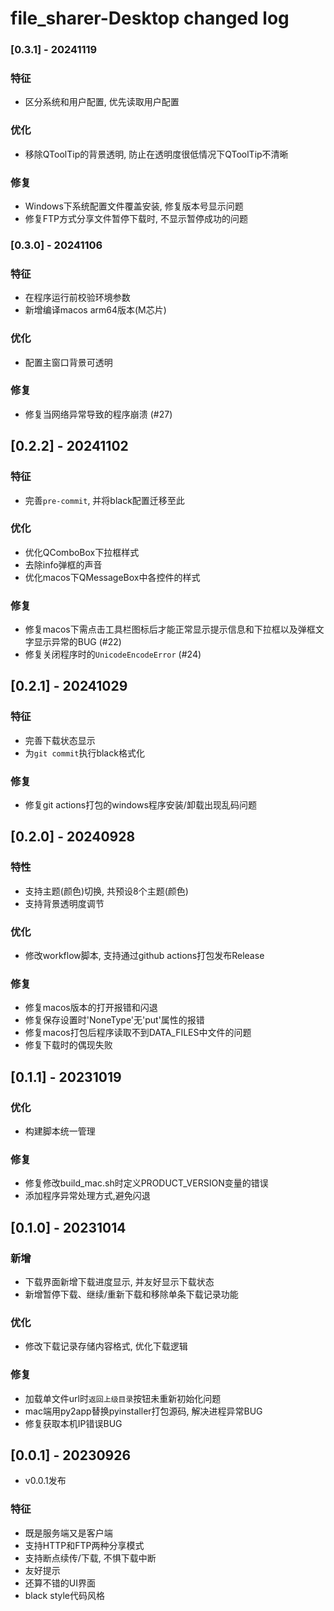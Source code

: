 # file_sharer-Desktop changed log


### [0.3.1] - 20241119
### 特征
- 区分系统和用户配置, 优先读取用户配置

### 优化
- 移除QToolTip的背景透明, 防止在透明度很低情况下QToolTip不清晰

### 修复
- Windows下系统配置文件覆盖安装, 修复版本号显示问题
- 修复FTP方式分享文件暂停下载时, 不显示暂停成功的问题


### [0.3.0] - 20241106
### 特征
- 在程序运行前校验环境参数
- 新增编译macos arm64版本(M芯片)

### 优化
- 配置主窗口背景可透明

### 修复
- 修复当网络异常导致的程序崩溃 (#27)


## [0.2.2] - 20241102
### 特征
- 完善`pre-commit`, 并将black配置迁移至此

### 优化
- 优化QComboBox下拉框样式
- 去除info弹框的声音
- 优化macos下QMessageBox中各控件的样式

### 修复
- 修复macos下需点击工具栏图标后才能正常显示提示信息和下拉框以及弹框文字显示异常的BUG (#22)
- 修复关闭程序时的`UnicodeEncodeError` (#24)


## [0.2.1] - 20241029
### 特征
- 完善下载状态显示
- 为`git commit`执行black格式化

### 修复
- 修复git actions打包的windows程序安装/卸载出现乱码问题


## [0.2.0] - 20240928
### 特性
- 支持主题(颜色)切换, 共预设8个主题(颜色)
- 支持背景透明度调节

### 优化
- 修改workflow脚本, 支持通过github actions打包发布Release

### 修复
- 修复macos版本的打开报错和闪退
- 修复保存设置时'NoneType'无'put'属性的报错
- 修复macos打包后程序读取不到DATA_FILES中文件的问题
- 修复下载时的偶现失败


## [0.1.1] - 20231019
### 优化
- 构建脚本统一管理

### 修复
- 修复修改build_mac.sh时定义PRODUCT_VERSION变量的错误
- 添加程序异常处理方式,避免闪退


## [0.1.0] - 20231014
### 新增
- 下载界面新增下载进度显示, 并友好显示下载状态
- 新增暂停下载、继续/重新下载和移除单条下载记录功能

### 优化
- 修改下载记录存储内容格式, 优化下载逻辑

### 修复
- 加载单文件url时`返回上级目录`按钮未重新初始化问题
- mac端用py2app替换pyinstaller打包源码, 解决进程异常BUG
- 修复获取本机IP错误BUG


## [0.0.1] - 20230926
* v0.0.1发布
### 特征
- 既是服务端又是客户端
- 支持HTTP和FTP两种分享模式
- 支持断点续传/下载, 不惧下载中断
- 友好提示
- 还算不错的UI界面
- black style代码风格
